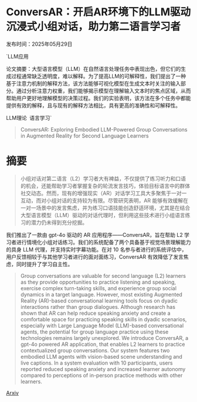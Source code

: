 # ConversAR：开启AR环境下的LLM驱动沉浸式小组对话，助力第二语言学习者

发布时间：2025年05月29日

`LLM应用

论文摘要：大型语言模型（LLM）在自然语言处理任务中表现出色，但它们的生成过程通常缺乏透明度，难以解释。为了提高LLM的可解释性，我们提出了一种基于注意力机制的解释方法，该方法能够可视化模型在生成文本时关注的输入部分。通过分析注意力权重，我们能够揭示模型在理解输入文本时的焦点区域，从而帮助用户更好地理解模型的决策过程。我们的实验表明，该方法在多个任务中都能提供有效的解释，且与现有的解释方法相比，具有更高的准确性和可解释性。

LLM理论` `语言学习`

> ConversAR: Exploring Embodied LLM-Powered Group Conversations in Augmented Reality for Second Language Learners

# 摘要

> 小组对话对第二语言（L2）学习者大有裨益，不仅提供了练习听力和口语的机会，还能帮助学习者掌握复杂的轮流发言技巧，体验目标语言中的群体社交动态。然而，现有的增强现实（AR）对话学习工具大多聚焦于一对一互动，而对小组对话的支持较为有限。尽管研究表明，AR 能够有效缓解在一对一场景中的发言焦虑，并为练习口语技能创造舒适环境，尤其是在结合大型语言模型（LLM）驱动的对话代理时，但利用这些技术进行小组语言练习的潜力仍未得到充分挖掘。

我们推出了一款由 gpt-4o 驱动的 AR 应用程序——ConversAR，旨在帮助 L2 学习者进行情境化小组对话练习。我们的系统配备了两个具备基于视觉场景理解能力的具身 LLM 代理，并支持实时字幕功能。在对 10 名参与者进行的系统评估中，用户反馈相较于与其他学习者进行的面对面练习，ConversAR 有效降低了发言焦虑，同时提升了学习自主性。


> Group conversations are valuable for second language (L2) learners as they provide opportunities to practice listening and speaking, exercise complex turn-taking skills, and experience group social dynamics in a target language. However, most existing Augmented Reality (AR)-based conversational learning tools focus on dyadic interactions rather than group dialogues. Although research has shown that AR can help reduce speaking anxiety and create a comfortable space for practicing speaking skills in dyadic scenarios, especially with Large Language Model (LLM)-based conversational agents, the potential for group language practice using these technologies remains largely unexplored. We introduce ConversAR, a gpt-4o powered AR application, that enables L2 learners to practice contextualized group conversations. Our system features two embodied LLM agents with vision-based scene understanding and live captions. In a system evaluation with 10 participants, users reported reduced speaking anxiety and increased learner autonomy compared to perceptions of in-person practice methods with other learners.

[Arxiv](https://arxiv.org/abs/2505.24000)